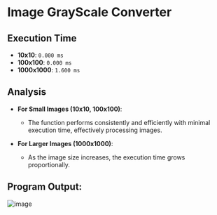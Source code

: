 # Image GrayScale Converter

## Execution Time

- **10x10**: `0.000 ms`
- **100x100**: `0.000 ms`
- **1000x1000**: `1.600 ms`

## Analysis

- **For Small Images (10x10, 100x100)**:
  - The function performs consistently and efficiently with minimal execution time, effectively processing images.

- **For Larger Images (1000x1000)**:
  - As the image size increases, the execution time grows proportionally.


## Program Output:
![image](https://github.com/user-attachments/assets/4cc21856-349b-4652-b9d1-a5c826af6fa5)

